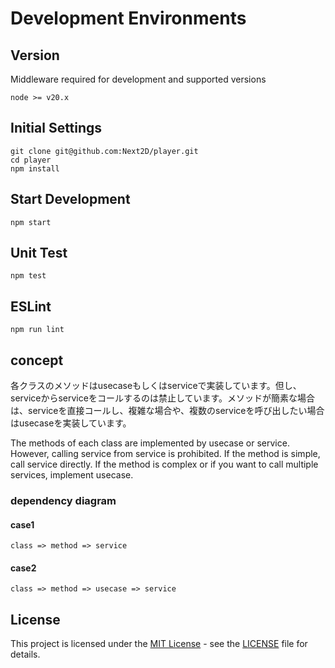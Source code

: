 # Development Environments

## Version 
Middleware required for development and supported versions
```
node >= v20.x
```

## Initial Settings
```
git clone git@github.com:Next2D/player.git
cd player
npm install
```

## Start Development
```
npm start
```

## Unit Test
```
npm test
```

## ESLint
```
npm run lint
```

## concept
各クラスのメソッドはusecaseもしくはserviceで実装しています。但し、serviceからserviceをコールするのは禁止しています。メソッドが簡素な場合は、serviceを直接コールし、複雑な場合や、複数のserviceを呼び出したい場合はusecaseを実装しています。

The methods of each class are implemented by usecase or service. However, calling service from service is prohibited. If the method is simple, call service directly. If the method is complex or if you want to call multiple services, implement usecase.

### dependency diagram

#### case1
```
class => method => service
```

#### case2
```
class => method => usecase => service
```

## License
This project is licensed under the [MIT License](https://opensource.org/licenses/MIT) - see the [LICENSE](LICENSE) file for details.